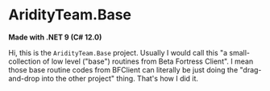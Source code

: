 # AridityTeam.Base
**Made with .NET 9 (C# 12.0)**

Hi, this is the `AridityTeam.Base` project. Usually I would call this "a small-collection of low level ("base") routines from Beta Fortress Client".
I mean those base routine codes from BFClient can literally be just doing the "drag-and-drop into the other project" thing. That's how I did it.
